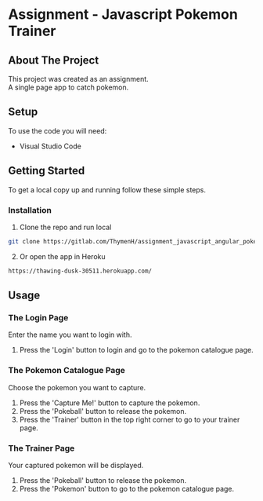 <!--
*** Thanks for checking out this README Template. If you have a suggestion that would
*** make this better, please fork the repo and create a pull request or simply open
*** an issue with the tag "enhancement".
*** Thanks again! Now go create something AMAZING! :D
***
***
***
*** To avoid retyping too much info. Do a search and replace for the following:
*** github_username, repo_name, twitter_handle, email
-->





<!-- PROJECT SHIELDS -->
<!--
*** I'm using markdown "reference style" links for readability.
*** Reference links are enclosed in brackets [ ] instead of parentheses ( ).
*** See the bottom of this document for the declaration of the reference variables
*** for contributors-url, forks-url, etc. This is an optional, concise syntax you may use.
*** https://www.markdownguide.org/basic-syntax/#reference-style-links
-->

<!-- PROJECT LOGO -->
<!-- <br />
<p align="center">
  <a href="https://github.com/github_username/repo_name">
    <img src="images/logo.png" alt="Logo" width="80" height="80">
  </a> -->

# Assignment - Javascript Pokemon Trainer


<!-- ABOUT THE PROJECT -->
## About The Project

This project was created as an assignment.
<br />
A single page app to catch pokemon.

## Setup
To use the code you will need: 
- Visual Studio Code

<!-- GETTING STARTED -->
## Getting Started

To get a local copy up and running follow these simple steps.

### Installation

1. Clone the repo and run local
```sh
git clone https://gitlab.com/ThymenH/assignment_javascript_angular_pokemon_trainer.git
```
2. Or open the app in Heroku
```sh
https://thawing-dusk-30511.herokuapp.com/
```

<!-- USAGE EXAMPLES -->
## Usage

### The Login Page
Enter the name you want to login with.
1. Press the 'Login' button to login and go to the pokemon catalogue page.

### The Pokemon Catalogue Page
Choose the pokemon you want to capture.
1. Press the 'Capture Me!' button to capture the pokemon.
2. Press the 'Pokeball' button to release the pokemon.
3. Press the 'Trainer' button in the top right corner to go to your trainer page.

### The Trainer Page
Your captured pokemon will be displayed.
1. Press the 'Pokeball' button to release the pokemon.
2. Press the 'Pokemon' button to go to the pokemon catalogue page.
